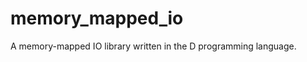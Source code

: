 memory_mapped_io
================

A memory-mapped IO library written in the D programming language.
